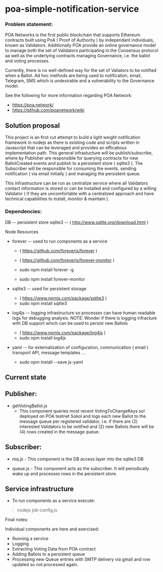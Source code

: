 # poa-simple-notification-service

### Problem statement:

POA Networks is the first public blockchain that supports Ethereum contracts built using PoA ( Proof of Authority ) by independant individuals, known as Validators. Additionally POA provide an online governance model to manage both the set of Validators participating in the Consensus protocol aa well as the underlying contracts managing Governance, i.e. the ballot and voting processes.

Currently, there is no well-defined way for the set of Valiators to be notified when a Ballot. Ad hoc methods are being used to notification, email, Telegram, SMS which is undesirable and a vulnerability to the Governance model.  

See the following for more information regarding POA Network:

- https://poa.network/ 
- https://github.com/poanetwork/wiki

## Solution proposal

This project is an first cut attempt to build a light weight notification framework in nodejs as there is existing code and scripts written in Javascript that can be leveraged and provides an efficatious implementation path.  This general infrastucture will be publish/subscribe, where by Publisher are responsible for querying contracts for new BallotCreated events and publish to a persistent store ( sqlite3 ).  The Subscriber will be responsible for consuming the events, sending notification ( via email initially ) and managing the persistent queue.

This infrastructure can be run as centralize service where all Validators contact information is stored or can be installed and configured by a willing Validator ( if they are uncomfortable with a centralized approach and have technical capabilities to install, monitor & maintain ).

### Dependencies:

DB -- persistent store
sqlite3 -- ( http://www.sqlite.org/download.html )

Node Resources
- forever -- used to run components as a service

  - ( https://github.com/foreverjs/forever )
  - ( https://github.com/foreverjs/forever-monitor )

  - sudo npm install forever -g
  - sudo npm install forever-monitor

- sqlite3 -- used for persistent storage 
   - ( https://www.npmjs.com/package/sqlite3 )
   - sudo npm install sqlite3

- log4js -- logging infrastructure so processes can have human readable logs for debugging analysis.
NOTE: Wonder if there is logging infracture with DB support which can be used to persist new Ballots
   - ( https://www.npmjs.com/package/log4js )
   - sudo npm install log4js

- yaml -- for externalization of configuration, communication ( email ) transport API, message templates ...
  -  sudo npm install --save js-yaml

## Current state

## Publisher: 

-  getVotingBallot.js
   -  This component queries most recent VotingToChangeKeys.sol deployed on POA testnet Sokol and logs each new Ballot to the message queue per registered validator, i.e. if there are (2) interested Validators to be notified and (2) new Ballots there will be (4) rows created in the message queue.
    
 
## Subscriber: 
- mq.js - This component is the DB access layer into the sqlite3 DB

- queue.js -  This component acts as the subscriber.  It will periodically wake up and processes rows in the persistent store.


## Service infrastructure

- To run components as a service execute:

> nodejs job-config.js


Final notes:

Individual components are here and exercised:
- Running a service 
- Logging
- Extracting Voting Data from POA contract
- Adding Ballots to a persistent queue 
- Processing new Queue entries with SMTP delivery via gmail and row updated so not processed again.


